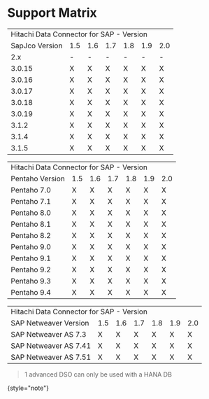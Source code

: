 # Support Matrix

<table>
    <tr> 
        <td colspan="7">Hitachi Data Connector for SAP - Version</td>
    </tr>
    <tr>
    <td>SapJco Version</td>
    <td>1.5</td>
    <td>1.6</td>
    <td>1.7</td>
    <td>1.8</td>
    <td>1.9</td>
    <td>2.0</td>
    </tr>
    <tr>
    <td>2.x</td>
    <td>-</td>
    <td>-</td>
    <td>-</td>
    <td>-</td>
    <td>-</td>
    <td>-</td>
    </tr>
    <tr>
    <td>3.0.15</td>
    <td>X</td>
    <td>X</td>
    <td>X</td>
    <td>X</td>
    <td>X</td>
    <td>X</td>
    </tr>
    <tr>
    <td>3.0.16</td>
    <td>X</td>
    <td>X</td>
    <td>X</td>
    <td>X</td>
    <td>X</td>
    <td>X</td>
    </tr>
    <tr>
    <td>3.0.17</td>
    <td>X</td>
    <td>X</td>
    <td>X</td>
    <td>X</td>
    <td>X</td>
    <td>X</td>
    </tr>
   <tr>
    <td>3.0.18</td>
    <td>X</td>
    <td>X</td>
    <td>X</td>
    <td>X</td>
    <td>X</td>
    <td>X</td>
    </tr>
   <tr>
    <td>3.0.19</td>
    <td>X</td>
    <td>X</td>
    <td>X</td>
    <td>X</td>
    <td>X</td>
    <td>X</td>
    </tr>
    <tr>
    <td>3.1.2</td>
    <td>X</td>
    <td>X</td>
    <td>X</td>
    <td>X</td>
    <td>X</td>
    <td>X</td>
    </tr>
   <tr>
    <td>3.1.4</td>
    <td>X</td>
    <td>X</td>
    <td>X</td>
    <td>X</td>
    <td>X</td>
    <td>X</td>
    </tr>
   <tr>
    <td>3.1.5</td>
    <td>X</td>
    <td>X</td>
    <td>X</td>
    <td>X</td>
    <td>X</td>
    <td>X</td>
    </tr>

</table>

<table>
    <tr> 
        <td colspan="7">Hitachi Data Connector for SAP - Version</td>
    </tr>
    <tr>
    <td>Pentaho Version</td>
    <td>1.5</td>
    <td>1.6</td>
    <td>1.7</td>
    <td>1.8</td>
    <td>1.9</td>
    <td>2.0</td>
    </tr>
    <tr>
    <td>Pentaho 7.0</td>
    <td>X</td>
    <td>X</td>
    <td>X</td>
    <td>X</td>
    <td>X</td>
    <td>X</td>
    </tr>
    <tr>
    <td>Pentaho 7.1</td>
    <td>X</td>
    <td>X</td>
    <td>X</td>
    <td>X</td>
    <td>X</td>
    <td>X</td>
    </tr>
    <tr>
    <td>Pentaho 8.0</td>
    <td>X</td>
    <td>X</td>
    <td>X</td>
    <td>X</td>
    <td>X</td>
    <td>X</td>
    </tr>
    <tr>
    <td>Pentaho 8.1</td>
    <td>X</td>
    <td>X</td>
    <td>X</td>
    <td>X</td>
    <td>X</td>
    <td>X</td>
    </tr>
   <tr>
    <td>Pentaho 8.2</td>
    <td>X</td>
    <td>X</td>
    <td>X</td>
    <td>X</td>
    <td>X</td>
    <td>X</td>
    </tr>
   <tr>
    <td>Pentaho 9.0</td>
    <td>X</td>
    <td>X</td>
    <td>X</td>
    <td>X</td>
    <td>X</td>
    <td>X</td>
    </tr>
    <tr>
    <td>Pentaho 9.1</td>
    <td>X</td>
    <td>X</td>
    <td>X</td>
    <td>X</td>
    <td>X</td>
    <td>X</td>
    </tr>
   <tr>
    <td>Pentaho 9.2</td>
    <td>X</td>
    <td>X</td>
    <td>X</td>
    <td>X</td>
    <td>X</td>
    <td>X</td>
    </tr>
   <tr>
    <td>Pentaho 9.3</td>
    <td>X</td>
    <td>X</td>
    <td>X</td>
    <td>X</td>
    <td>X</td>
    <td>X</td>
    </tr>
   <tr>
    <td>Pentaho 9.4</td>
    <td>X</td>
    <td>X</td>
    <td>X</td>
    <td>X</td>
    <td>X</td>
    <td>X</td>
    </tr>

</table>

<table>
    <tr> 
        <td colspan="7">Hitachi Data Connector for SAP - Version</td>
    </tr>
    <tr>
    <td>SAP Netweaver Version</td>
    <td>1.5</td>
    <td>1.6</td>
    <td>1.7</td>
    <td>1.8</td>
    <td>1.9</td>
    <td>2.0</td>
    </tr>
    <tr>
    <td>SAP Netweaver AS 7.3</td>
    <td>X</td>
    <td>X</td>
    <td>X</td>
    <td>X</td>
    <td>X</td>
    <td>X</td>
    </tr>
    <tr>
    <td>SAP Netweaver AS 7.4<format style="superscript">1</format></td>
    <td>X</td>
    <td>X</td>
    <td>X</td>
    <td>X</td>
    <td>X</td>
    <td>X</td>
    </tr>
    <tr>
    <td>SAP Netweaver AS 7.5<format style="superscript">1</format></td>
    <td>X</td>
    <td>X</td>
    <td>X</td>
    <td>X</td>
    <td>X</td>
    <td>X</td>
    </tr>
</table>

>  <format style="superscript">1</format> advanced DSO can only be used with a HANA DB
>
{style="note"}